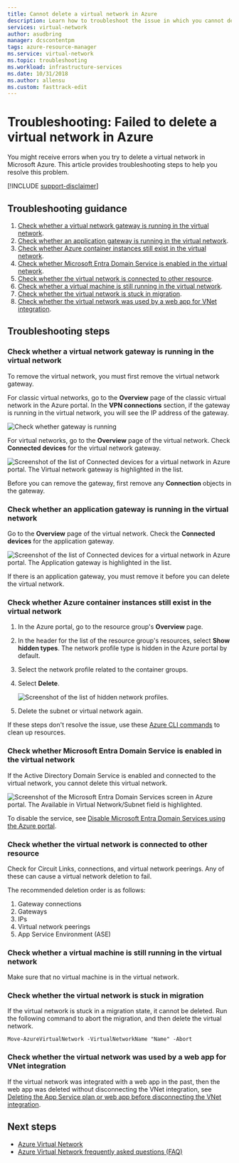 ```yaml
---
title: Cannot delete a virtual network in Azure
description: Learn how to troubleshoot the issue in which you cannot delete a virtual network in Azure.
services: virtual-network
author: asudbring
manager: dcscontentpm
tags: azure-resource-manager
ms.service: virtual-network
ms.topic: troubleshooting
ms.workload: infrastructure-services
ms.date: 10/31/2018
ms.author: allensu
ms.custom: fasttrack-edit
---
```


# Troubleshooting: Failed to delete a virtual network in Azure

You might receive errors when you try to delete a virtual network in Microsoft Azure. This article provides troubleshooting steps to help you resolve this problem.

[!INCLUDE [support-disclaimer](../../includes/support-disclaimer.md)]

## Troubleshooting guidance 

1. [Check whether a virtual network gateway is running in the virtual network](#check-whether-a-virtual-network-gateway-is-running-in-the-virtual-network).
2. [Check whether an application gateway is running in the virtual network](#check-whether-an-application-gateway-is-running-in-the-virtual-network).
3. [Check whether Azure container instances still exist in the virtual network](#check-whether-azure-container-instances-still-exist-in-the-virtual-network).
4. [Check whether Microsoft Entra Domain Service is enabled in the virtual network](#check-whether-azure-active-directory-domain-service-is-enabled-in-the-virtual-network).
5. [Check whether the virtual network is connected to other resource](#check-whether-the-virtual-network-is-connected-to-other-resource).
6. [Check whether a virtual machine is still running in the virtual network](#check-whether-a-virtual-machine-is-still-running-in-the-virtual-network).
7. [Check whether the virtual network is stuck in migration](#check-whether-the-virtual-network-is-stuck-in-migration).
8. [Check whether the virtual network was used by a web app for VNet integration](#check-whether-the-virtual-network-was-used-by-a-web-app-for-vnet-integration).

## Troubleshooting steps

### Check whether a virtual network gateway is running in the virtual network

To remove the virtual network, you must first remove the virtual network gateway.

For classic virtual networks, go to the **Overview** page of the classic virtual network in the Azure portal. In the **VPN connections** section, if the gateway is running in the virtual network, you will see the IP address of the gateway. 

![Check whether gateway is running](media/virtual-network-troubleshoot-cannot-delete-vnet/classic-gateway.png)

For virtual networks, go to the **Overview** page of the virtual network. Check **Connected devices** for the virtual network gateway.

![Screenshot of the list of Connected devices for a virtual network in Azure portal. The Virtual network gateway is highlighted in the list.](media/virtual-network-troubleshoot-cannot-delete-vnet/vnet-gateway.png)

Before you can remove the gateway, first remove any **Connection** objects in the gateway. 

### Check whether an application gateway is running in the virtual network

Go to the **Overview** page of the virtual network. Check the **Connected devices** for the application gateway.

![Screenshot of the list of Connected devices for a virtual network in Azure portal. The Application gateway is highlighted in the list.](media/virtual-network-troubleshoot-cannot-delete-vnet/app-gateway.png)

If there is an application gateway, you must remove it before you can delete the virtual network.

### Check whether Azure container instances still exist in the virtual network

1. In the Azure portal, go to the resource group's **Overview** page.
1. In the header for the list of the resource group's resources, select **Show hidden types**. The network profile type is hidden in the Azure portal by default.
1. Select the network profile related to the container groups.
1. Select **Delete**.

   ![Screenshot of the list of hidden network profiles.](media/virtual-network-troubleshoot-cannot-delete-vnet/container-instances.png)

1. Delete the subnet or virtual network again.

If these steps don't resolve the issue, use these [Azure CLI commands](../container-instances/container-instances-vnet.md#clean-up-resources) to clean up resources. 

<a name='check-whether-azure-active-directory-domain-service-is-enabled-in-the-virtual-network'></a>

### Check whether Microsoft Entra Domain Service is enabled in the virtual network

If the Active Directory Domain Service is enabled and connected to the virtual network, you cannot delete this virtual network. 

![Screenshot of the Microsoft Entra Domain Services screen in Azure portal. The Available in Virtual Network/Subnet field is highlighted.](media/virtual-network-troubleshoot-cannot-delete-vnet/enable-domain-services.png)

To disable the service, see [Disable Microsoft Entra Domain Services using the Azure portal](../active-directory-domain-services/delete-aadds.md).

### Check whether the virtual network is connected to other resource

Check for Circuit Links, connections, and virtual network peerings. Any of these can cause a virtual network deletion to fail. 

The recommended deletion order is as follows:

1. Gateway connections
2. Gateways
3. IPs
4. Virtual network peerings
5. App Service Environment (ASE)

### Check whether a virtual machine is still running in the virtual network

Make sure that no virtual machine is in the virtual network.

### Check whether the virtual network is stuck in migration

If the virtual network is stuck in a migration state, it cannot be deleted. Run the following command to abort the migration, and then delete the virtual network.

```azurepowershell
Move-AzureVirtualNetwork -VirtualNetworkName "Name" -Abort
```

### Check whether the virtual network was used by a web app for VNet integration

If the virtual network was integrated with a web app in the past, then the web app was deleted without disconnecting the VNet integration, see [Deleting the App Service plan or web app before disconnecting the VNet integration](../azure-functions/functions-networking-options.md#troubleshooting).

## Next steps

- [Azure Virtual Network](virtual-networks-overview.md)
- [Azure Virtual Network frequently asked questions (FAQ)](virtual-networks-faq.md)
